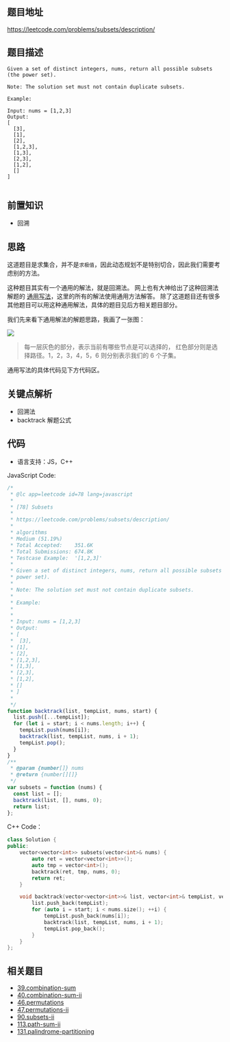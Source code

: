 ## 题目地址

https://leetcode.com/problems/subsets/description/

## 题目描述

```
Given a set of distinct integers, nums, return all possible subsets (the power set).

Note: The solution set must not contain duplicate subsets.

Example:

Input: nums = [1,2,3]
Output:
[
  [3],
  [1],
  [2],
  [1,2,3],
  [1,3],
  [2,3],
  [1,2],
  []
]


```

## 前置知识

- 回溯

## 思路

这道题目是求集合，并不是`求极值`，因此动态规划不是特别切合，因此我们需要考虑别的方法。

这种题目其实有一个通用的解法，就是回溯法。
网上也有大神给出了这种回溯法解题的
[通用写法](<https://leetcode.com/problems/combination-sum/discuss/16502/A-general-approach-to-backtracking-questions-in-Java-(Subsets-Permutations-Combination-Sum-Palindrome-Partitioning)>)，这里的所有的解法使用通用方法解答。
除了这道题目还有很多其他题目可以用这种通用解法，具体的题目见后方相关题目部分。

我们先来看下通用解法的解题思路，我画了一张图：

![](https://tva1.sinaimg.cn/large/007S8ZIlly1ghlu2o05lsj31190u0jw4.jpg)

> 每一层灰色的部分，表示当前有哪些节点是可以选择的， 红色部分则是选择路径。1，2，3，4，5，6 则分别表示我们的 6 个子集。 

通用写法的具体代码见下方代码区。

## 关键点解析

- 回溯法
- backtrack 解题公式

## 代码

- 语言支持：JS，C++

JavaScript Code:

```js
/*
 * @lc app=leetcode id=78 lang=javascript
 *
 * [78] Subsets
 *
 * https://leetcode.com/problems/subsets/description/
 *
 * algorithms
 * Medium (51.19%)
 * Total Accepted:    351.6K
 * Total Submissions: 674.8K
 * Testcase Example:  '[1,2,3]'
 *
 * Given a set of distinct integers, nums, return all possible subsets (the
 * power set).
 *
 * Note: The solution set must not contain duplicate subsets.
 *
 * Example:
 *
 *
 * Input: nums = [1,2,3]
 * Output:
 * [
 * ⁠ [3],
 * [1],
 * [2],
 * [1,2,3],
 * [1,3],
 * [2,3],
 * [1,2],
 * []
 * ]
 *
 */
function backtrack(list, tempList, nums, start) {
  list.push([...tempList]);
  for (let i = start; i < nums.length; i++) {
    tempList.push(nums[i]);
    backtrack(list, tempList, nums, i + 1);
    tempList.pop();
  }
}
/**
 * @param {number[]} nums
 * @return {number[][]}
 */
var subsets = function (nums) {
  const list = [];
  backtrack(list, [], nums, 0);
  return list;
};
```

C++ Code：

```C++
class Solution {
public:
    vector<vector<int>> subsets(vector<int>& nums) {
        auto ret = vector<vector<int>>();
        auto tmp = vector<int>();
        backtrack(ret, tmp, nums, 0);
        return ret;
    }

    void backtrack(vector<vector<int>>& list, vector<int>& tempList, vector<int>& nums, int start) {
        list.push_back(tempList);
        for (auto i = start; i < nums.size(); ++i) {
            tempList.push_back(nums[i]);
            backtrack(list, tempList, nums, i + 1);
            tempList.pop_back();
        }
    }
};
```

## 相关题目

- [39.combination-sum](./39.combination-sum.md)
- [40.combination-sum-ii](./40.combination-sum-ii.md)
- [46.permutations](./46.permutations.md)
- [47.permutations-ii](./47.permutations-ii.md)
- [90.subsets-ii](./90.subsets-ii.md)
- [113.path-sum-ii](./113.path-sum-ii.md)
- [131.palindrome-partitioning](./131.palindrome-partitioning.md)
